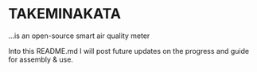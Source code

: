# TAKEMINAKATA
...is an open-source smart air quality meter 

[//]: <> (//with ML &amp; AI capabilities)

[//]: <> (Stay up-to-date by following our Twitter https://twitter.com/tak3minakata)

Into this README.md I will post future updates on the progress and guide for assembly &amp; use.
